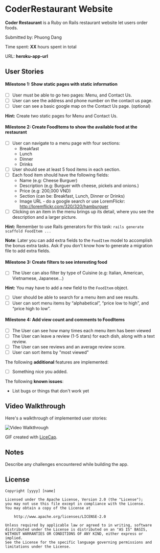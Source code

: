 # CoderRestaurant Website

**Coder Restaurant** is a Ruby on Rails restaurant website let users order foods.

Submitted by: Phuong Dang

Time spent: **XX** hours spent in total

URL: **heroku-app-url**

## User Stories

#### Milestone 1: Show static pages with static information

- [ ] User must be able to go two pages: Menu, and Contact Us.
- [ ] User can see the address and phone number on the contact us page.
- [ ] User can see a basic google map on the Contact Us page. (optional)

**Hint:** Create two static pages for Menu and Contact Us.

#### Milestone 2: Create FoodItems to show the available food at the restaurant

- [ ] User can navigate to a menu page with four sections:
  - Breakfast
  - Lunch
  - Dinner
  - Drinks
- [ ] User should see at least 5 food items in each section.
- [ ] Each food item should have the following fields:
  - Name (e.g: Cheese Burguer)
  - Description (e.g: Burguer with cheese, pickels and onions.)
  - Price (e.g: 200,000 VND)
  - Section (can be: Breakfast, Lunch, Dinner or Drinks)
  - Image URL - do a google search or use LoremFlickr: http://loremflickr.com/320/320/hamburguer
- [ ] Clicking on an item in the menu brings up its detail, where you see the description and a larger picture.

**Hint:** Remember to use Rails generators for this task: `rails generate scaffold FoodItem ...`

**Note**: Later you can add extra fields to the `FoodItem` model to accomplish the bonus extra tasks. Ask if you don't know how to generate a migration file to add extra fields.

#### Milestone 3: Create filters to see interesting food

- [ ] The User can also filter by type of Cuisine (e.g: Italian, American, Vietnamese, Japanese...)

**Hint:** You may have to add a new field to the `FoodItem` object.

- [ ] User should be able to search for a menu item and see results.
- [ ] User can sort menu items by “alphabetical”, “price low to high”, and “price high to low”.

#### Milestone 4: Add view count and comments to FoodItems

- [ ] The User can see how many times each menu item has been viewed
- [ ] The User can leave a review (1-5 stars) for each dish, along with a text review.
- [ ] The User can see reviews and an average review score.
- [ ] User can sort items by "most viewed"

The following **additional** features are implemented:

- [ ] Something nice you added.

The following **known issues**:

- List bugs or things that don't work yet

## Video Walkthrough

Here's a walkthrough of implemented user stories:

![Video Walkthrough](path-to-your-GIF-file)

GIF created with [LiceCap](http://www.cockos.com/licecap/).

## Notes

Describe any challenges encountered while building the app.

## License

    Copyright [yyyy] [name]

    Licensed under the Apache License, Version 2.0 (the "License");
    you may not use this file except in compliance with the License.
    You may obtain a copy of the License at

        http://www.apache.org/licenses/LICENSE-2.0

    Unless required by applicable law or agreed to in writing, software
    distributed under the License is distributed on an "AS IS" BASIS,
    WITHOUT WARRANTIES OR CONDITIONS OF ANY KIND, either express or implied.
    See the License for the specific language governing permissions and
    limitations under the License.
